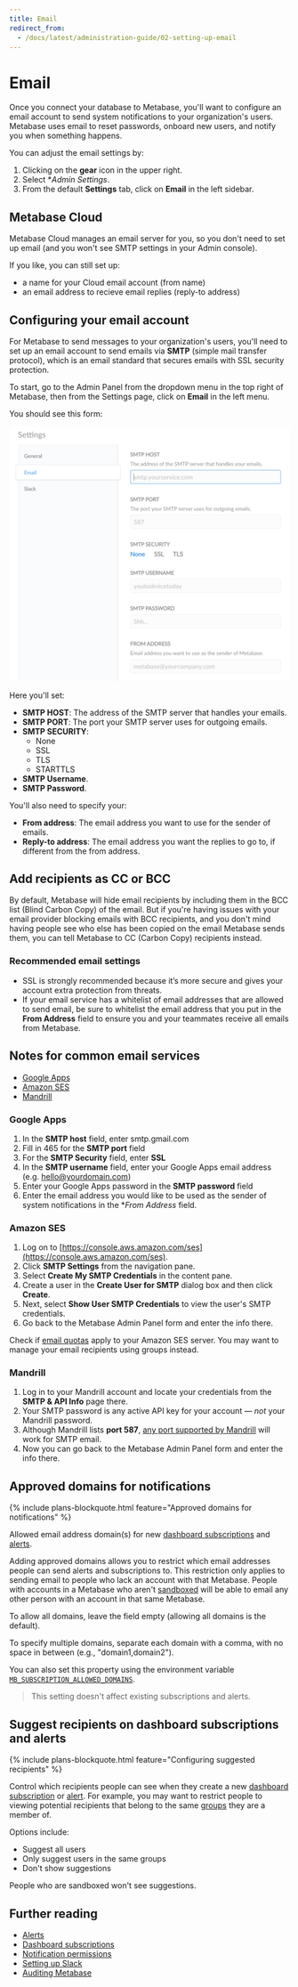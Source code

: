 ```yaml
---
title: Email
redirect_from:
  - /docs/latest/administration-guide/02-setting-up-email
---
```


# Email

Once you connect your database to Metabase, you'll want to configure an email account to send system notifications to your organization's users. Metabase uses email to reset passwords, onboard new users, and notify you when something happens.

You can adjust the email settings by:

1. Clicking on the **gear** icon in the upper right.
2. Select **Admin Settings*.
3. From the default **Settings** tab, click on **Email** in the left sidebar.

## Metabase Cloud

Metabase Cloud manages an email server for you, so you don't need to set up email (and you won't see SMTP settings in your Admin console).

If you like, you can still set up:

- a name for your Cloud email account (from name)
- an email address to recieve email replies (reply-to address)

## Configuring your email account

For Metabase to send messages to your organization's users, you'll need to set up an email account to send emails via **SMTP** (simple mail transfer protocol), which is an email standard that secures emails with SSL security protection.

To start, go to the Admin Panel from the dropdown menu in the top right of Metabase, then from the Settings page, click on **Email** in the left menu.

You should see this form:

![Email Credentials](images/EmailCredentials.png)

Here you'll set:

- **SMTP HOST**: The address of the SMTP server that handles your emails.
- **SMTP PORT**: The port your SMTP server uses for outgoing emails.
- **SMTP SECURITY**:
  - None
  - SSL
  - TLS
  - STARTTLS
- **SMTP Username**.
- **SMTP Password**.

You'll also need to specify your:

- **From address**: The email address you want to use for the sender of emails.
- **Reply-to address**: The email address you want the replies to go to, if different from the from address.

## Add recipients as CC or BCC

By default, Metabase will hide email recipients by including them in the BCC list (Blind Carbon Copy) of the email. But if you're having issues with your email provider blocking emails with BCC recipients, and you don't mind having people see who else has been copied on the email Metabase sends them, you can tell Metabase to CC (Carbon Copy) recipients instead.

### Recommended email settings

- SSL is strongly recommended because it’s more secure and gives your account extra protection from threats.
- If your email service has a whitelist of email addresses that are allowed to send email, be sure to whitelist the email address that you put in the **From Address** field to ensure you and your teammates receive all emails from Metabase.

## Notes for common email services

- [Google Apps](#google-apps)
- [Amazon SES](#amazon-ses)
- [Mandrill](#mandrill)

### Google Apps

1. In the **SMTP host** field, enter smtp.gmail.com
2. Fill in 465 for the **SMTP port** field
3. For the **SMTP Security** field, enter **SSL**
4. In the **SMTP username** field, enter your Google Apps email address (e.g. hello@yourdomain.com)
5. Enter your Google Apps password in the **SMTP password** field
6. Enter the email address you would like to be used as the sender of system notifications in the \*_From Address_ field.

### Amazon SES

1. Log on to [https://console.aws.amazon.com/ses](https://console.aws.amazon.com/ses).
2. Click **SMTP Settings** from the navigation pane.
3. Select **Create My SMTP Credentials** in the content pane.
4. Create a user in the **Create User for SMTP** dialog box and then click **Create**.
5. Next, select **Show User SMTP Credentials** to view the user's SMTP credentials.
6. Go back to the Metabase Admin Panel form and enter the info there.

Check if [email quotas](https://docs.aws.amazon.com/ses/latest/dg/quotas.html) apply to your Amazon SES server. You may want to manage your email recipients using groups instead.

### Mandrill

1. Log in to your Mandrill account and locate your credentials from the **SMTP & API Info** page there.
2. Your SMTP password is any active API key for your account — _not_ your Mandrill password.
3. Although Mandrill lists **port 587**, [any port supported by Mandrill](https://mailchimp.com/developer/transactional/docs/smtp-integration/#the-basics) will work for SMTP email.
4. Now you can go back to the Metabase Admin Panel form and enter the info there.

## Approved domains for notifications

{% include plans-blockquote.html feature="Approved domains for notifications" %}

Allowed email address domain(s) for new [dashboard subscriptions](../dashboards/subscriptions.md) and [alerts](../questions/sharing/alerts.md).

Adding approved domains allows you to restrict which email addresses people can send alerts and subscriptions to. This restriction only applies to sending email to people who lack an account with that Metabase. People with accounts in a Metabase who aren't [sandboxed](../permissions/data-sandboxes.md) will be able to email any other person with an account in that same Metabase.

To allow all domains, leave the field empty (allowing all domains is the default).

To specify multiple domains, separate each domain with a comma, with no space in between (e.g., "domain1,domain2").

You can also set this property using the environment variable [`MB_SUBSCRIPTION_ALLOWED_DOMAINS`](../configuring-metabase/environment-variables.md#mb_subscription_allowed_domains).

> This setting doesn't affect existing subscriptions and alerts.

## Suggest recipients on dashboard subscriptions and alerts

{% include plans-blockquote.html feature="Configuring suggested recipients" %}

Control which recipients people can see when they create a new [dashboard subscription](../dashboards/subscriptions.md) or [alert](../questions/sharing/alerts.md). For example, you may want to restrict people to viewing potential recipients that belong to the same [groups](../people-and-groups/managing.md#groups) they are a member of.

Options include:

- Suggest all users
- Only suggest users in the same groups
- Don't show suggestions

People who are sandboxed won't see suggestions.

## Further reading

- [Alerts](../questions/sharing/alerts.md)
- [Dashboard subscriptions](../dashboards/subscriptions.md)
- [Notification permissions](../permissions/notifications.md)
- [Setting up Slack](./slack.md)
- [Auditing Metabase](../usage-and-performance-tools/audit.md)
